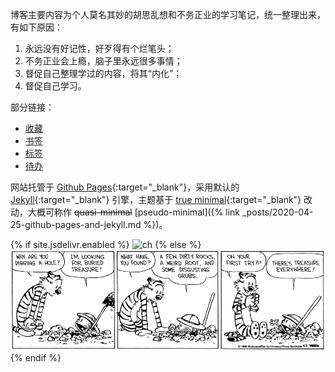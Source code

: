 博客主要内容为个人莫名其妙的胡思乱想和不务正业的学习笔记，统一整理出来，有如下原因：
   1. 永远没有好记性，好歹得有个烂笔头；
   2. 不务正业会上瘾，脑子里永远很多事情；
   3. 督促自己整理学过的内容，将其“内化”；
   4. 督促自己学习。

部分链接：
*  [收藏](/collections.html)
*  [书签](/bookmarks.html)
*  [标签](/tags.html)
*  [待办](/todo.html)

网站托管于 [Github Pages][github]{:target="_blank"}，采用默认的 [Jekyll][jekyll]{:target="_blank"} 引擎，主题基于 [true minimal][trueminimal]{:target="_blank"} 改动，大概可称作 ~~quasi-minimal~~ [pseudo-minimal]({% link _posts/2020-04-25-github-pages-and-jekyll.md %})。

{% if site.jsdelivr.enabled %}
   ![ch]({{site.jsdelivr.url}}/assets/img/calvinandhobbes_treasure.gif)
{% else %}
   ![ch](/assets/img/calvinandhobbes_treasure.gif)
{% endif %}

[github]: https://pages.github.com/
[jekyll]: https://jekyllrb.com/
[trueminimal]: https://github.com/cyevgeniy/jekyll-true-minimal/